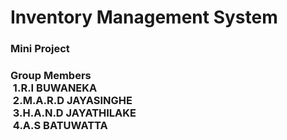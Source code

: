 # Inventory Management System 
<h3>Mini Project<h3/>
Group Members<br />
&nbsp;1.R.I BUWANEKA<br />
&nbsp;2.M.A.R.D JAYASINGHE<br />
&nbsp;3.H.A.N.D JAYATHILAKE<br />
&nbsp;4.A.S BATUWATTA
